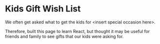 # Kids Gift Wish List

We often get asked what to get the kids for &lt;insert special occasion here&gt;. 

Therefore, built this page to learn React, but thought it may be useful for friends and family to see
gifts that our kids were asking for.

